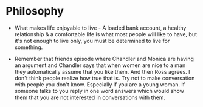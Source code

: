 # Philosophy

- What makes life enjoyable to live - A loaded bank account, a healthy relationship & a comfortable life is what most people will like to have, but it's not enough to live only, you must be determined to live for something.

- Remember that friends episode where Chandler and Monica are having an argument and Chandler says that when women are nice to a man they automatically assume that you like them. And then Ross agrees. I don't think people realize how true that is. Try not to make conversation with people you don't know. Especially if you are a young woman. If someone talks to you reply in one word answers which would show them that you are not interested in conversations with them.
